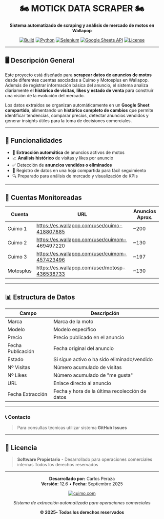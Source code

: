 <div align="center">

# 🏍️ MOTICK DATA SCRAPER 🏍️

**Sistema automatizado de scraping y análisis de mercado de motos en Wallapop**

[![Build](https://img.shields.io/badge/Build-Passing-success)](../../actions)
[![Python](https://img.shields.io/badge/Python-3.11+-blue)](https://www.python.org/downloads/)
[![Selenium](https://img.shields.io/badge/Selenium-WebDriver-43B02A)](https://www.selenium.dev/downloads/)
[![Google Sheets API](https://img.shields.io/badge/Google-Workspace-4285F4)](https://developers.google.com/workspace/sheets/api/guides/concepts?hl=es-419)
[![License](https://img.shields.io/badge/License-Private-red)](LICENSE)


</div>


---


## 🖥️ Descripción General

Este proyecto está diseñado para **scrapear datos de anuncios de motos** desde diferentes cuentas asociadas a Cuimo y Motosplus en Wallapop. Además de registrar información básica del anuncio, el sistema analiza diariamente el **histórico de visitas, likes y estado de venta** para construir una visión de la evolución del mercado.

Los datos extraídos se organizan automáticamente en un **Google Sheet compartido**, alimentando un **histórico completo de cambios** que permite identificar tendencias, comparar precios, detectar anuncios vendidos y generar insights útiles para la toma de decisiones comerciales.

---

## 🔧 Funcionalidades

- 🚀 **Extracción automática** de anuncios activos de motos
- 📈 **Análisis histórico** de visitas y likes por anuncio
- ✅ Detección de **anuncios vendidos o eliminados**
- 📂 Registro de datos en una hoja compartida para fácil seguimiento
- 🔍 Preparado para análisis de mercado y visualización de KPIs

---

## 🏪 Cuentas Monitoreadas

| Cuenta | URL | Anuncios Aprox. |
|--------|-----|-----------------|
| Cuimo 1 | https://es.wallapop.com/user/cuimo-418807885 | ~200 |
| Cuimo 2 | https://es.wallapop.com/user/cuimom-469497220 | ~130 |
| Cuimo 3 | https://es.wallapop.com/user/cuimom-457423496 | ~197 |
| Motosplus | https://es.wallapop.com/user/motosp-436538733 | ~130 |

---

## 📊 Estructura de Datos

| Campo               | Descripción                                       |
|---------------------|---------------------------------------------------|
| Marca               | Marca de la moto                                  |
| Modelo              | Modelo específico                                 |
| Precio              | Precio publicado en el anuncio                    |
| Fecha Publicación   | Fecha original del anuncio                        |
| Estado              | Si sigue activo o ha sido eliminado/vendido       |
| Nº Visitas          | Número acumulado de visitas                       |
| Nº Likes            | Número acumulado de "me gusta"                    |
| URL                 | Enlace directo al anuncio                         |
| Fecha Extracción    | Fecha y hora de la última recolección de datos    |

---

###  📞 Contacto
> Para consultas técnicas utilizar sistema **GitHub Issues**

---

## 📄 Licencia

> **Software Propietario** - Desarrollado para operaciones comerciales internas
> Todos los derechos reservados

---

<div align="center">

**Desarrollado por:** Carlos Peraza  
**Versión:** 12.6 • **Fecha:** Septiembre 2025

[![cuimo.com](https://img.shields.io/badge/cuimo.com-00f1a2?style=for-the-badge&labelColor=2d3748)](#)

*Sistema de extracción automatizada para operaciones comerciales*

**© 2025- Todos los derechos reservados**


</div>
